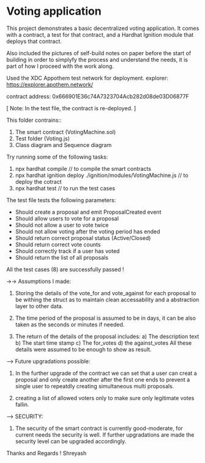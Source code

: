 # Voting application

This project demonstrates a basic decentralized voting application. It comes with a contract, a test for that contract, and a Hardhat Ignition module that deploys that contract.

Also included the pictures of self-build notes on paper before the start of building in order to simplyfy the process and understand the needs, it is part of how I proceed with the work along.

Used the XDC Appothem test network for deployment.
explorer: https://explorer.apothem.network/

contract address: 0x666901E36c74A7323704Acb282d08de03D06877F

[ Note: In the test file, the contract is re-deployed. ]

This folder contrains::

1. The smart contract (VotingMachine.sol)
2. Test folder (Voting.js)
3. Class diagram and Sequence diagram 


Try running some of the following tasks:

1. npx hardhat compile // to compile the smart contracts
2. npx hardhat ignition deploy ./ignition/modules/VotingMachine.js  // to deploy the cotract
3. npx hardhat test // to run the test cases

The test file tests the following parameters:

- Should create a proposal and emit ProposalCreated event
- Should allow users to vote for a proposal
- Should not allow a user to vote twice
- Should not allow voting after the voting period has ended
- Should return correct proposal status (Active/Closed)
- Should return correct vote counts
- Should correctly track if a user has voted
- Should return the list of all proposals


All the test cases (8) are successfully passed !


->-> Assumptions I made:

1. Storing the details of the vote_for and vote_against for each proposal to be withing the struct as to maintain clean accessability and a abstraction layer to other data.

2. The time period of the proposal is assumed to be in days, it can be also taken as the seconds or minutes if needed.

3. The return of the details of the proposal includes:
   a) The description text
   b) The start time stamp
   c) The for_votes
   d) the against_votes
 All these details were assumed to be enough to show as result.



--> Future upgradations possible:

1. In the further upgrade of the contract we can set that a user can creat a proposal and only create another after the first one ends to prevent a single user to repeatdly creating simultaneous multi proposals.

2. creating a list of allowed voters only to make sure only legitimate votes fallin.



--> SECURITY:

1. The security of the smart contract is currently good-moderate, for current needs the security is well. If further upgradations are made the security level can be upgraded accordingly.


Thanks and Regards !
Shreyash



